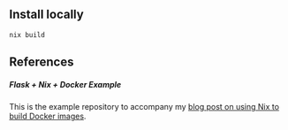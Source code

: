 ## Install locally

```console
nix build
```

## References
##### Flask + Nix + Docker Example

This is the example repository to accompany my
[blog post on using Nix to build Docker images](https://mitchellh.com/writing/nix-with-dockerfiles).

